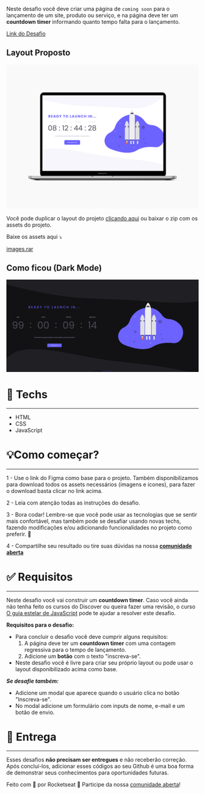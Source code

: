 Neste desafio você deve criar uma página de `coming soon` para o lançamento de um site, produto ou serviço, e na página deve ter um **countdown timer** informando quanto tempo falta para o lançamento.

[Link do Desafio](https://app.rocketseat.com.br/discover/challenges/countdown)

## Layout Proposto

![MacBook.png](./assets/MacBook.png)

Você pode duplicar o layout do projeto [clicando aqui](https://www.figma.com/file/oDZqw3v8fem3v3RC7bTKV5/DD-%2F-Countdown/duplicate) ou baixar o zip com os assets do projeto.

Baixe os assets aqui ⤵️

[images.rar](https://s3-us-west-2.amazonaws.com/secure.notion-static.com/3e5c100d-5c5e-4634-acb7-25b205b191a2/images.rar)

## Como ficou (Dark Mode)
![previewfinal.png](./assets/preview_final.png)


# 🚀 **Techs**

---

- HTML
- CSS
- JavaScript

# 💡**Como começar?**

---

1 - Use o link do Figma como base para o projeto. Também disponibilizamos para download todos os assets necessários (imagens e ícones), para fazer o download basta clicar no link acima.  

2 - Leia com atenção todas as instruções do desafio.

3 - Bora codar! Lembre-se que você pode usar as tecnologias que se sentir mais confortável, mas também pode se desafiar usando novas techs, fazendo modificações e/ou adicionando funcionalidades no projeto como preferir. 🚀

4 - Compartilhe seu resultado ou tire suas dúvidas na nossa [**comunidade aberta**](https://discord.gg/bacwY2gDCF)  

# ✅ **Requisitos**

---

Neste desafio você vai construir um **countdown timer**. Caso você ainda não tenha feito os cursos do Discover ou queira fazer uma revisão, o curso [O guia estelar de JavaScript](https://app.rocketseat.com.br/node/o-guia-estelar-de-java-script) pode te ajudar a resolver este desafio.

**Requisitos para o desafio:**

- Para concluir o desafio você deve cumprir alguns requisitos:
    1. A página deve ter um **countdown timer** com uma contagem regressiva para o tempo de lançamento.
    2. Adicione um **botão** com o texto "inscreva-se".
- Neste desafio você é livre para criar seu próprio layout ou pode usar o layout disponibilizado acima como base.

***Se desafie também:***

- Adicione um modal que aparece quando o usuário clica no botão "Inscreva-se".
- No modal adicione um formulário com inputs de nome, e-mail e um botão de envio.


# 📅 Entrega

---

Esses desafios **não precisam ser entregues** e não receberão correção. Após concluí-los, adicionar esses códigos ao seu Github é uma boa forma de demonstrar seus conhecimentos para oportunidades futuras.

Feito com 💜 por Rocketseat 👋 Participe da nossa [comunidade aberta](https://discord.gg/bacwY2gDCF)!
